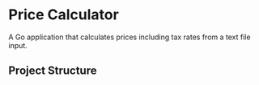# Price Calculator

A Go application that calculates prices including tax rates from a text file input.

## Project Structure 